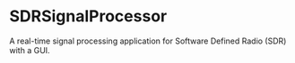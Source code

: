 # SDRSignalProcessor
A real-time signal processing application for Software Defined Radio (SDR) with a GUI.
